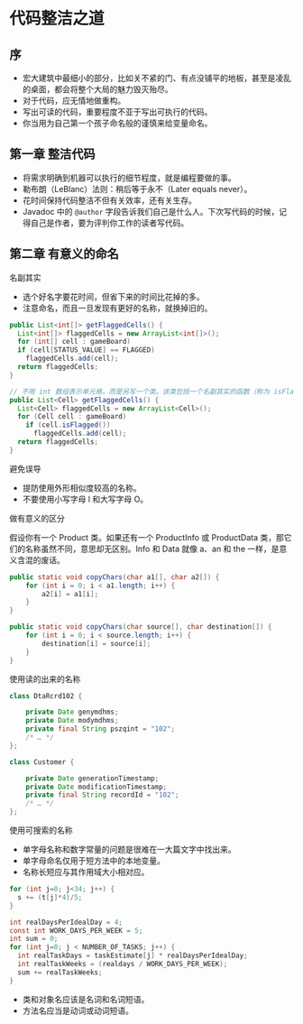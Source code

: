 # 代码整洁之道

## 序

- 宏大建筑中最细小的部分，比如关不紧的门、有点没铺平的地板，甚至是凌乱的桌面，都会将整个大局的魅力毁灭殆尽。
- 对于代码，应无情地做重构。
- 写出可读的代码，重要程度不亚于写出可执行的代码。
- 你当用为自己第一个孩子命名般的谨慎来给变量命名。

## 第一章 整洁代码

- 将需求明确到机器可以执行的细节程度，就是编程要做的事。
- 勒布朗（LeBlanc）法则：稍后等于永不（Later equals never）。
- 花时间保持代码整洁不但有关效率，还有关生存。
- Javadoc 中的 `@author` 字段告诉我们自己是什么人。下次写代码的时候，记得自己是作者，要为评判你工作的读者写代码。

## 第二章 有意义的命名

名副其实

- 选个好名字要花时间，但省下来的时间比花掉的多。
- 注意命名，而且一旦发现有更好的名称，就换掉旧的。

```java
public List<int[]> getFlaggedCells() {
  List<int[]> flaggedCells = new ArrayList<int[]>();
  for (int[] cell : gameBoard)
  if (cell[STATUS_VALUE] == FLAGGED)
    flaggedCells.add(cell);
  return flaggedCells;
}

// 不用 int 数组表示单元格，而是另写一个类。该类包括一个名副其实的函数（称为 isFlagged），从而掩盖住那个 Magic Value。
public List<Cell> getFlaggedCells() {
  List<Cell> flaggedCells = new ArrayList<Cell>();
  for (Cell cell : gameBoard)
    if (cell.isFlagged())
      flaggedCells.add(cell);
  return flaggedCells;
}
```

避免误导

- 提防使用外形相似度较高的名称。
- 不要使用小写字母 l 和大写字母 O。

做有意义的区分

假设你有一个 Product 类。如果还有一个 ProductInfo 或 ProductData 类，那它们的名称虽然不同，意思却无区别。Info 和 Data 就像 a、an 和 the 一样，是意义含混的废话。

```java
public static void copyChars(char a1[], char a2[]) {
    for (int i = 0; i < a1.length; i++) {
        a2[i] = a1[i];
    }
}

public static void copyChars(char source[], char destination[]) {
    for (int i = 0; i < source.length; i++) {
        destination[i] = source[i];
    }
}
```

使用读的出来的名称

```java
class DtaRcrd102 {

    private Date genymdhms;
    private Date modymdhms;
    private final String pszqint = "102";
    /* … */
};

class Customer {

    private Date generationTimestamp;
    private Date modificationTimestamp;
    private final String recordId = "102";
    /* … */
};
```

使用可搜索的名称

- 单字母名称和数字常量的问题是很难在一大篇文字中找出来。
- 单字母命名仅用于短方法中的本地变量。
- 名称长短应与其作用域大小相对应。

```java
for (int j=0; j<34; j++) {
  s += (t[j]*4)/5;
}

int realDaysPerIdealDay = 4;
const int WORK_DAYS_PER_WEEK = 5;
int sum = 0;
for (int j=0; j < NUMBER_OF_TASKS; j++) {
  int realTaskDays = taskEstimate[j] * realDaysPerIdealDay;
  int realTaskWeeks = (realdays / WORK_DAYS_PER_WEEK);
  sum += realTaskWeeks;
}
```

- 类和对象名应该是名词和名词短语。
- 方法名应当是动词或动词短语。
